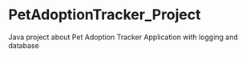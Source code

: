 # PetAdoptionTracker_Project
Java project about Pet Adoption Tracker Application with logging and database
